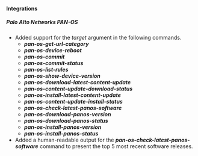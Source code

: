 
#### Integrations
##### Palo Alto Networks PAN-OS
- Added support for the *target* argument in the following commands.
  - ***pan-os-get-url-category***
  - ***pan-os-device-reboot***
  - ***pan-os-commit***
  - ***pan-os-commit-status***
  - ***pan-os-list-rules***
  - ***pan-os-show-device-version***
  - ***pan-os-download-latest-content-update***
  - ***pan-os-content-update-download-status***
  - ***pan-os-install-latest-content-update***
  - ***pan-os-content-update-install-status***
  - ***pan-os-check-latest-panos-software***
  - ***pan-os-download-panos-version***
  - ***pan-os-download-panos-status***
  - ***pan-os-install-panos-version***
  - ***pan-os-install-panos-status***
- Added a human-readable output for the ***pan-os-check-latest-panos-software*** command to present the top 5 most recent software releases.